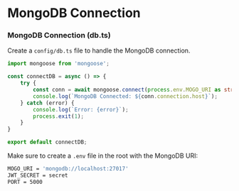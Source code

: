 # MongoDB Connection

### **MongoDB Connection (db.ts)**

Create a `config/db.ts` file to handle the MongoDB connection.

```typescript
import mongoose from 'mongoose';

const connectDB = async () => {
    try {
        const conn = await mongoose.connect(process.env.MOGO_URI as string);
        console.log(`MongoDB Connected: ${conn.connection.host}`);
    } catch (error) {
        console.log(`Error: {error}`);
        process.exit(1);
    }
}

export default connectDB;
```

Make sure to create a `.env` file in the root with the MongoDB URI:
```bash
MOGO_URI = 'mongodb://localhost:27017'
JWT_SECRET = secret
PORT = 5000
```

